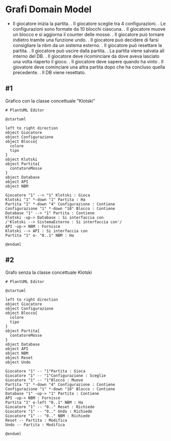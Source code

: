 # Grafi Domain Model

* Il giocatore inizia la partita.
. Il giocatore sceglie tra 4 configurazioni.
. Le configurazioni sono formate da 10 blocchi ciascuna.
. Il giocatore muove un blocco e si aggiorna il counter delle mosse.
. Il giocatore può tornare indietro tramite una funzione undo.
. Il giocatore può decidere di farsi consigliare la nbm da un sistema esterno.
. Il giocatore può resettare la partita.
. Il giocatore può uscire dalla partita.
. La partita viene salvata all interno del DB.
. Il giocatore deve ricominciare da dove aveva lasciato una volta riaperto il gioco.
. Il giocatore deve sapere quando ha vinto
. Il giovatore deve cominciare una altra partita dopo che ha concluso quella precedente.
. Il DB viene resettato.

## #1
Grafico con la classe concettuale "Klotski"

```uml
# PlantUML Editor

@startuml

left to right direction
object Giocatore
object Configurazione
object Blocco{
  colore
  tipo
}
object Klotski
object Partita{
  contatoreMosse
}
object Database
object API
object NBM

Giocatore "1" --> "1" Klotski : Gioca
Klotski "1" *-down "1" Partita : Ha
Partita "1" *-down "4" Configurazione : Contiene
Configurazione "1" *-down "10" Blocco : Contiene
Database "1" --> "1" Partita : Contiene
Klotski -up-> Database : Si interfaccia con
/'Klotski --> SistemaEsterno : Si interfaccia con'/
API -up-> NBM : Fornisce
Klotski --> API : Si interfaccia con
Partita "1" o- "0..1" NBM : Ha

@enduml
```

## #2
Grafo senza la classe concettuale Klotski

```uml
# PlantUML Editor

@startuml

left to right direction
object Giocatore
object Configurazione
object Blocco{
  colore
  tipo
}
object Partita{
  contatoreMosse
}
object Database
object API
object NBM
object Reset
object Undo

Giocatore "1" -- "1"Partita : Gioca
Giocatore "1" -- "1"Configurazione : Sceglie
Giocatore "1" -- "1"Blocco : Muove
Partita "1" *-down "4" Configurazione : Contiene
Configurazione "1" *-down "10" Blocco : Contiene
Database "1" -up-> "1" Partita : Contiene
API -up-> NBM : Fornisce
Partita "1" o-left "0..1" NBM : Ha
Giocatore "1" -- "0.." Reset : Richiede
Giocatore "1" -- "0.." Undo : Richiede
Giocatore "1" -- "0.." NBM : Richiede
Reset -- Partita : Modifica
Undo -- Partita : Modifica

@enduml
```
